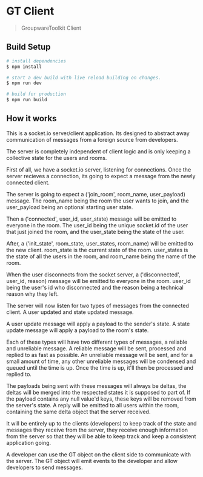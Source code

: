 # GT Client

> GroupwareToolkit Client

## Build Setup

```bash
# install dependencies
$ npm install

# start a dev build with live reload building on changes.
$ npm run dev

# build for production
$ npm run build
```

## How it works

This is a socket.io server/client application. Its designed to abstract away communication of messages from a foreign source from developers.

The server is completely independent of client logic and is only keeping a collective state for the users and rooms.

First of all, we have a socket.io server, listening for connections. Once the server recieves a connection, its going to expect a message from the newly connected client.

The server is going to expect a ('join_room', room_name, user_payload) message.
The room_name being the room the user wants to join, and the user_payload being an optional starting user state.

Then a ('connected', user_id, user_state) message will be emitted to everyone in the room.
The user_id being the unique socket.id of the user that just joined the room, and the user_state being the state of the user.

After, a ('init_state', room_state, user_states, room_name) will be emitted to the new client.
room_state is the current state of the room. user_states is the state of all the users in the room, and room_name being the name of the room.

When the user disconnects from the socket server, a ('disconnected', user_id, reason) message will be emitted to everyone in the room.
user_id being the user's id who disconnected and the reason being a technical reason why they left.


The server will now listen for two types of messages from the connected client. A user updated and state updated message.

A user update message will apply a payload to the sender's state.
A state update message will apply a payload to the room's state.

Each of these types will have two different types of messages, a reliable and unreliable message.
A reliable message will be sent, processed and replied to as fast as possible.
An unreliable message will be sent, and for a small amount of time, any other unreliable messages will be condensed and queued until the time is up. 
Once the time is up, it'll then be processed and replied to.

The payloads being sent with these messages will always be deltas, the deltas will be merged into the respected states it is supposed to part of.
If the payload contains any null value'd keys, these keys will be removed from the server's state.
A reply will be emitted to all users within the room, containing the same delta object that the server received.



It will be entirely up to the clients (developers) to keep track of the state and messages they receive from the server, they receive enough information from the server so that they will be able to keep track and keep a consistent application going.

A developer can use the GT object on the client side to communicate with the server. The GT object will emit events to the developer and allow developers to send messages.

